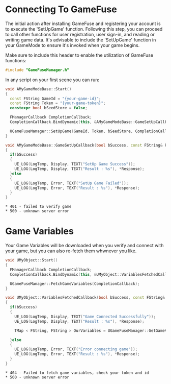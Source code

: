 # Connecting To GameFuse

The initial action after installing GameFuse and registering your account is to execute the 'SetUpGame' function. Following this step, you can proceed to call other functions for user registration, user sign-in, and reading or writing game data. It's advisable to include the 'SetUpGame' function in your GameMode to ensure it's invoked when your game begins.

Make sure to include this header to enable the utilization of GameFuse functions:

```cpp
#include "GameFuseManager.h"
```

In any script on your first scene you can run:

```cpp
void AMyGameModeBase::Start()
{
  const FString GameId = "{your-game-id}";
  const FString Token = "{your-game-token}";
  constexpr bool bSeedStore = false;

  FManagerCallback CompletionCallback;
  CompletionCallback.BindDynamic(this, &AMyGameModeBase::GameSetUpCallback);

  UGameFuseManager::SetUpGame(GameId, Token, bSeedStore, CompletionCallback);
}

void AMyGameModeBase::GameSetUpCallback(bool bSuccess, const FString& Response)
{
  if(bSuccess)
  {
  	UE_LOG(LogTemp, Display, TEXT("SetUp Game Success"));
  	UE_LOG(LogTemp, Display, TEXT("Result : %s"), *Response);
  }else
  {
  	UE_LOG(LogTemp, Error, TEXT("SetUp Game Failed"));
  	UE_LOG(LogTemp, Error, TEXT("Result : %s"), *Response);
  }
}

```

```
* 401 - failed to verify game
* 500 - unknown server error

```

# Game Variables

Your Game Variables will be downloaded when you verify and connect with your game, but you can also re-fetch them whwnever you like.

```cpp
void UMyObject::Start()
{
  FManagerCallback CompletionCallback;
  CompletionCallback.BindDynamic(this, &UMyObject::VariablesFetchedCallback);

  UGameFuseManager::FetchGameVariables(CompletionCallback);
}

void UMyObject::VariablesFetchedCallback(bool bSuccess, const FString& Response)
{
  if(bSuccess)
  {
    UE_LOG(LogTemp, Display, TEXT("Game Connected Successfully"));
    UE_LOG(LogTemp, Display, TEXT("Result : %s"), *Response);

    TMap < FString, FString > OurVariables = UGameFuseManager::GetGameVariables();

  }else
  {
    UE_LOG(LogTemp, Error, TEXT("Error connecting game"));
    UE_LOG(LogTemp, Error, TEXT("Result : %s"), *Response);
  }
}

```

```
* 404 - Failed to fetch game variables, check your token and id
* 500 - unknown server error
```